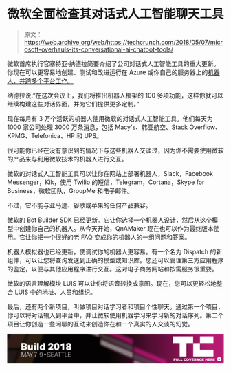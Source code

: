 # 微软全面检查其对话式人工智能聊天工具 

> 原文：<https://web.archive.org/web/https://techcrunch.com/2018/05/07/microsoft-overhauls-its-conversational-ai-chatbot-tools/>

微软首席执行官塞特亚·纳德拉简要介绍了公司对话式人工智能工具的重大更新。你现在可以更容易地创建、测试和改进运行在 Azure 或你自己的服务器上的[机器人，并跨多个平台工作。](https://web.archive.org/web/20221209210256/https://azure.microsoft.com/en-us/services/bot-service/)

纳德拉说:“在这次会议上，我们将推出机器人框架的 100 多项功能，这样你就可以继续构建这些对话界面，并为它们提供更多定制。”

现在每月有 3 万个活跃的机器人使用微软的对话式人工智能工具。他们每天为 1000 家公司处理 3000 万条消息，包括 Macy's、韩亚航空、Stack Overflow、KPMG、Telefonica、HP 和 UPS。

很可能你已经在没有意识到的情况下与这些机器人交谈过，因为你不需要使用微软的产品来与利用微软技术的机器人进行交互。

微软的对话式人工智能工具可以让你在网站上部署机器人，Slack，Facebook Messenger，Kik，使用 Twilio 的短信，Telegram，Cortana，Skype for Business，微软团队，GroupMe 和电子邮件。

不过，它不能与亚马逊、谷歌或苹果的任何产品兼容。

微软的 Bot Builder SDK 已经更新。它让你选择一个机器人设计，然后从这个模型中创建你自己的机器人。从今天开始，QnAMaker 现在也可以作为最终版本使用。它让你把一个很好的老 FAQ 变成你的机器人的一组问题和答案。

机器人模拟器也已经更新，使调试你的机器人更容易。有一个名为 Dispatch 的新组件，可以让您将查询发送到正确的模型或知识库。您还可以管理第三方应用程序的鉴定，以便与其他应用程序进行交互。这对电子商务网站和按需服务很重要。

微软的语言理解模块 LUIS 可以让你将语音转换成意图。现在，您可以更轻松地整合 LUIS 中的地址、人员和组织。

最后，还有两个新项目，叫做项目对话学习者和项目个性聊天。通过第一个项目，你可以将对话输入到平台中，并让微软使用机器学习来学习新的对话序列。第二个项目让你创造一些闲聊的互动来创造你在和一个真实的人交谈的幻觉。

[![](img/8b6724be3806c6aa06579c6b8067797f.png)](https://web.archive.org/web/20221209210256/https://techcrunch.com/tag/ms-build-2018/)